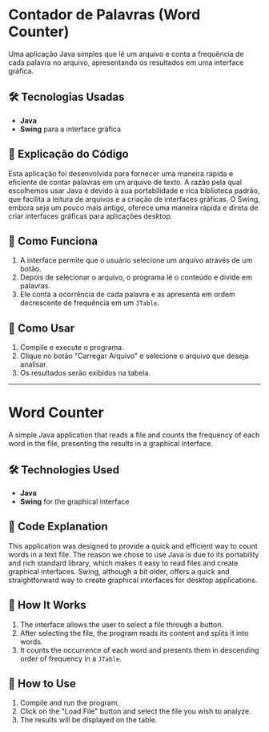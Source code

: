 # Contador de Palavras (Word Counter)

Uma aplicação Java simples que lê um arquivo e conta a frequência de cada palavra no arquivo, apresentando os resultados em uma interface gráfica.

## 🛠️ Tecnologias Usadas

- **Java**
- **Swing** para a interface gráfica

## 📖 Explicação do Código

Esta aplicação foi desenvolvida para fornecer uma maneira rápida e eficiente de contar palavras em um arquivo de texto. A razão pela qual escolhemos usar Java é devido à sua portabilidade e rica biblioteca padrão, que facilita a leitura de arquivos e a criação de interfaces gráficas. O Swing, embora seja um pouco mais antigo, oferece uma maneira rápida e direta de criar interfaces gráficas para aplicações desktop.

## 🔄 Como Funciona

1. A interface permite que o usuário selecione um arquivo através de um botão.
2. Depois de selecionar o arquivo, o programa lê o conteúdo e divide em palavras.
3. Ele conta a ocorrência de cada palavra e as apresenta em ordem decrescente de frequência em um `JTable`.

## 🚀 Como Usar

1. Compile e execute o programa.
2. Clique no botão "Carregar Arquivo" e selecione o arquivo que deseja analisar.
3. Os resultados serão exibidos na tabela.

---

# Word Counter

A simple Java application that reads a file and counts the frequency of each word in the file, presenting the results in a graphical interface.

## 🛠️ Technologies Used

- **Java**
- **Swing** for the graphical interface

## 📖 Code Explanation

This application was designed to provide a quick and efficient way to count words in a text file. The reason we chose to use Java is due to its portability and rich standard library, which makes it easy to read files and create graphical interfaces. Swing, although a bit older, offers a quick and straightforward way to create graphical interfaces for desktop applications.

## 🔄 How It Works

1. The interface allows the user to select a file through a button.
2. After selecting the file, the program reads its content and splits it into words.
3. It counts the occurrence of each word and presents them in descending order of frequency in a `JTable`.

## 🚀 How to Use

1. Compile and run the program.
2. Click on the "Load File" button and select the file you wish to analyze.
3. The results will be displayed on the table.
